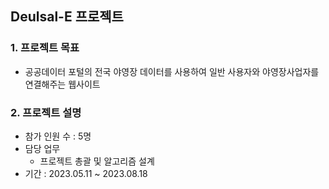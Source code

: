 ## Deulsal-E 프로젝트

### 1. 프로젝트 목표
* 공공데이터 포털의 전국 야영장 데이터를 사용하여 일반 사용자와 야영장사업자를 연결해주는 웹사이트

### 2. 프로젝트 설명
* 참가 인원 수 : 5명
* 담당 업무
  * 프로젝트 총괄 및 알고리즘 설계
* 기간 : 2023.05.11 ~ 2023.08.18


